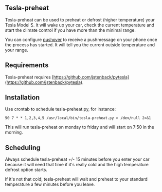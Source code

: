 ## Tesla-preheat

Tesla-preheat can be used to preheat or defrost (higher temperature) your Tesla Model S. It will wake up your car, check the current temperature and start the climate control if you have more than the minimal range.

You can configure [pushover](pushover.net) to receive a pushmessage on your phone once the process has started. It will tell you the current outside temperature and your range.

## Requirements

Tesla-preheat requires [https://github.com/jstenback/pytesla](https://github.com/jstenback/pytesla).

## Installation

Use crontab to schedule tesla-preheat.py, for instance:

```50 7 * * 1,2,3,4,5 /usr/local/bin/tesla-preheat.py > /dev/null 2>&1```

This will run tesla-preheat on monday to friday and will start on 7:50 in the morning.

## Scheduling

Always schedule tesla-preheat +/- 15 minutes before you enter your car because it will need that time if it's really cold and the high temperature defrost option starts.

If it's not that cold, tesla-preheat will wait and preheat to your standard temperature a few minutes before you leave.
